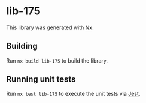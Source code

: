 # lib-175

This library was generated with [Nx](https://nx.dev).

## Building

Run `nx build lib-175` to build the library.

## Running unit tests

Run `nx test lib-175` to execute the unit tests via [Jest](https://jestjs.io).
